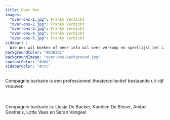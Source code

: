 ```yaml
---
title: Over Ons
images:
  "over-ons-1.jpg": Franky Verdickt
  "over-ons-2.jpg": Franky Verdickt
  "over-ons-3.jpg": Franky Verdickt
  "over-ons-4.jpg": Franky Verdickt
  "over-ons-5.jpg": Franky Verdickt
sidebar: |
  Wie ons wil boeken of meer info wil over verkoop en speellijst bel Liesje: <a href="tel:+32486903916">+32&nbsp;486&nbsp;90&nbsp;39 16</a> of neem rechtsreeks contact op met Thassos: <a href="tel:+3232350490">+32&nbsp;3&nbsp;235&nbsp;04&nbsp;90</a>.
backgroundColor: "#030201"
backgroundImage: "over-ons-background.jpg"
contentColor: "#ddd"
sidebarColor: "#ccc"
---
```


Compagnie barbarie is een professioneel theatercollectief bestaande uit vijf vrouwen



<br>
<br>
Compagnie barbarie is: Liesje De Backer, Karolien De Bleser, Amber Goethals, Lotte Vaes en Sarah Vangeel
